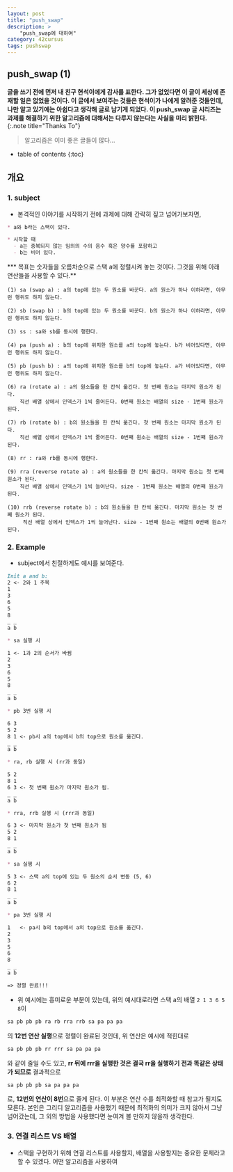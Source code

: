```yaml
---
layout: post
title: "push_swap"
description: >
    "push_swap에 대하여"
category: 42cursus
tags: pushswap
---
```

## push_swap (1)

**글을 쓰기 전에 먼저 내 친구 현석이에게 감사를 표한다. 그가 없었다면 이 글이 세상에 존재할 일은 없었을 것이다. 이 글에서 보여주는 것들은 현석이가 나에게 알려준 것들인데, 나만 알고 있기에는 아쉽다고 생각해 글로 남기게 되었다. 이 push_swap 글 시리즈는 과제를 해결하기 위한 알고리즘에 대해서는 다루지 않는다는 사실을 미리 밝힌다.**
{:.note title="Thanks To"}


> 알고리즘은 이미 좋은 글들이 많다...


* table of contents
{:toc}

## 개요
### 1. subject

- 본격적인 이야기를 시작하기 전에 과제에 대해 간략히 짚고 넘어가보자면,

~~~markdown
* a와 b라는 스택이 있다.

* 시작할 때
  - a는 중복되지 않는 임의의 수의 음수 혹은 양수를 포함하고
  - b는 비어 있다.
~~~

*** 목표는 숫자들을 오름차순으로 스택 a에 정렬시켜 놓는 것이다. 그것을 위해 아래 연산들을 사용할 수 있다.**

~~~plain
(1) sa (swap a) : a의 top에 있는 두 원소를 바꾼다. a의 원소가 하나 이하라면, 아무런 행위도 하지 않는다.

(2) sb (swap b) : b의 top에 있는 두 원소를 바꾼다. b의 원소가 하나 이하라면, 아무런 행위도 하지 않는다.

(3) ss : sa와 sb를 동시에 행한다.

(4) pa (push a) : b의 top에 위치한 원소를 a의 top에 놓는다. b가 비어있다면, 아무런 행위도 하지 않는다.

(5) pb (push b) : a의 top에 위치한 원소를 b의 top에 놓는다. a가 비어있다면, 아무런 행위도 하지 않는다.

(6) ra (rotate a) : a의 원소들을 한 칸씩 옮긴다. 첫 번째 원소는 마지막 원소가 된다.
    직선 배열 상에서 인덱스가 1씩 줄어든다. 0번째 원소는 배열의 size - 1번째 원소가 된다.

(7) rb (rotate b) : b의 원소들을 한 칸씩 옮긴다. 첫 번째 원소는 마지막 원소가 된다.
    직선 배열 상에서 인덱스가 1씩 줄어든다. 0번째 원소는 배열의 size - 1번째 원소가 된다.

(8) rr : ra와 rb를 동시에 행한다.

(9) rra (reverse rotate a) : a의 원소들을 한 칸씩 옮긴다. 마지막 원소는 첫 번째 원소가 된다.
    직선 배열 상에서 인덱스가 1씩 늘어난다. size - 1번째 원소는 배열의 0번째 원소가 된다.

(10) rrb (reverse rotate b) : b의 원소들을 한 칸씩 옮긴다. 마지막 원소는 첫 번째 원소가 된다.
     직선 배열 상에서 인덱스가 1씩 늘어난다. size - 1번째 원소는 배열의 0번째 원소가 된다.
~~~

### 2. Example
- subject에서 친절하게도 예시를 보여준다.

~~~md
Init a and b:
2 <- 2와 1 주목
1
3
6
5
8
_ _
a b

* sa 실행 시

1 <- 1과 2의 순서가 바뀜
2
3
6
5
8
_ _
a b

* pb 3번 실행 시

6 3
5 2
8 1 <- pb시 a의 top에서 b의 top으로 원소를 옮긴다. 
_ _
a b

* ra, rb 실행 시 (rr과 동일)

5 2
8 1
6 3 <- 첫 번째 원소가 마지막 원소가 됨.
_ _
a b

* rra, rrb 실행 시 (rrr과 동일)

6 3 <- 마지막 원소가 첫 번째 원소가 됨
5 2
8 1
_ _
a b

* sa 실행 시

5 3 <- 스택 a의 top에 있는 두 원소의 순서 변동 (5, 6)
6 2
8 1
_ _
a b

* pa 3번 실행 시

1   <- pa시 b의 top에서 a의 top으로 원소를 옮긴다. 
2
3
5
6
8
_ _
a b

=> 정렬 완료!!!
~~~

- 위 예시에는 흥미로운 부분이 있는데, 위의 예시대로라면 스택 a의 배열 `2 1 3 6 5 8`이 
~~~md
sa pb pb pb ra rb rra rrb sa pa pa pa
~~~
  의 **12번 연산 실행**으로 정렬이 완료된 것인데, 위 연산은 예시에 적힌대로 
~~~md
sa pb pb pb rr rrr sa pa pa pa
~~~ 
  와 같이 줄일 수도 있고, **rr 뒤에 rrr을 실행한 것은 결국 rr을 실행하기 전과 똑같은 상태가 되므로** 결과적으로
~~~md
sa pb pb pb sa pa pa pa
~~~
  로, **12번의 연산이 8번**으로 줄게 된다. 이 부분은 연산 수를 최적화할 때 참고가 될지도 모른다. 본인은 그리디 알고리즘을 사용했기 때문에 최적화의 의미가 크지 않아서 그냥 넘어갔는데, 그 외의 방법을 사용했다면 눈여겨 볼 만하지 않을까 생각한다.

### 3. 연결 리스트 VS 배열

- 스택을 구현하기 위해 연결 리스트를 사용할지, 배열을 사용할지는 중요한 문제라고 할 수 있겠다. 어떤 알고리즘을 사용하여 